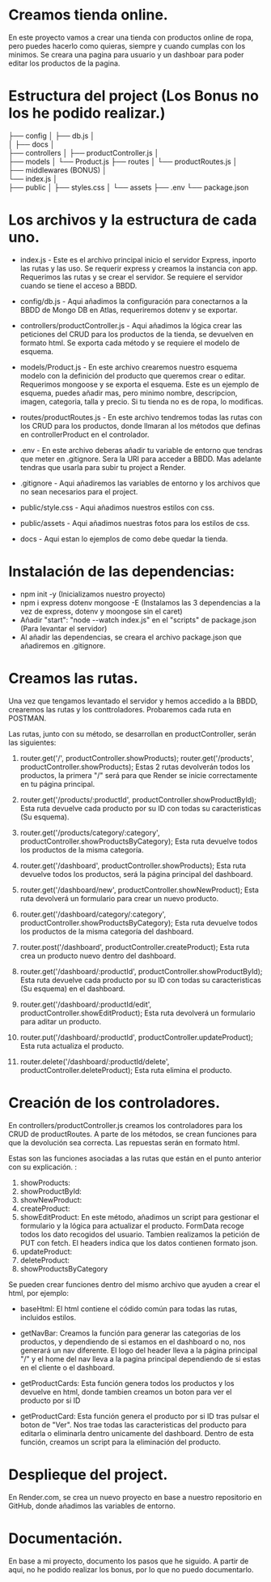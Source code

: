 
# Creamos tienda online.
En este proyecto vamos a crear una tienda con productos online de ropa, pero puedes hacerlo como quieras, siempre y cuando cumplas con los minimos. Se creara una pagina para usuario y un dashboar para poder editar los productos de la pagina.

# Estructura del project (Los Bonus no los he podido realizar.)

├── config
│   ├── db.js
│   
│   ├── docs
│   
├── controllers
│   ├── productController.js
│   
├── models
│   └── Product.js
├── routes
│   └── productRoutes.js
│   
├── middlewares (BONUS)
│  
└── index.js
│   
├── public
│   ├── styles.css
│   └── assets
├── .env
└── package.json

# Los archivos y la estructura de cada uno.

- index.js - Este es el archivo principal inicio el servidor Express, inporto las rutas y las uso. Se requerir express y creamos la instancia con app. 
Requerimos las rutas y se crear el servidor. Se requiere el servidor cuando se tiene el acceso a BBDD.

- config/db.js - Aqui añadimos la configuración para conectarnos a la BBDD de Mongo DB en Atlas, requeriremos dotenv y se exportar.

- controllers/productController.js - Aqui añadimos la lógica crear las peticiones del CRUD para los productos de la tienda, se devuelven en formato html. Se exporta cada método y se requiere el modelo de esquema.

- models/Product.js - En este archivo crearemos nuestro esquema modelo con la definición del producto que queremos crear o editar. Requerimos mongoose y se exporta el esquema.
Este es un ejemplo de esquema, puedes añadir mas, pero minimo nombre, descripcion, imagen, categoria, talla y precio. Si tu tienda no es de ropa, lo modificas. 


- routes/productRoutes.js - En este archivo tendremos todas las rutas con los CRUD para los productos, donde llmaran al los métodos que definas en controllerProduct en el controlador.

- .env - En este archivo deberas añadir tu variable de entorno que tendras que meter en .gitignore. Sera la URI para acceder a BBDD. Mas adelante tendras que usarla para subir tu project a Render.

- .gitignore - Aqui añadiremos las variables de entorno y los archivos que no sean necesarios para el project.

- public/style.css - Aqui añadimos nuestros estilos con css.

- public/assets - Aqui añadimos nuestras fotos para los estilos de css.

- docs - Aqui estan lo ejemplos de como debe quedar la tienda. 


# Instalación de las dependencias:
 - npm init -y (Inicializamos nuestro proyecto)
 - npm i express dotenv mongoose -E (Instalamos las 3 dependencias a la vez de express, dotenv y moongose sin el caret)
 - Añadir "start": "node --watch index.js" en el "scripts" de package.json (Para levantar el servidor)
 - Al añadir las dependencias, se creara el archivo package.json que añadiremos en .gitignore.


 # Creamos las rutas.

 Una vez que tengamos levantado el servidor y hemos accedido a la BBDD, crearemos las rutas y los conttroladores. Probaremos cada ruta en POSTMAN. 

 Las rutas, junto con su método, se desarrollan en productController, serán las siguientes:

1. router.get('/', productController.showProducts);
   router.get('/products', productController.showProducts);
Estas 2 rutas devolverán todos los productos, la primera "/" será para que Render se inicie correctamente en tu página principal.

2. router.get('/products/:productId', productController.showProductById); 
Esta ruta devuelve cada producto por su ID con todas su caracteristicas (Su esquema).

3. router.get('/products/category/:category', productController.showProductsByCategory);
Esta ruta devuelve todos los productos de la misma categoría.

4. router.get('/dashboard', productController.showProducts); 
Esta ruta devuelve todos los productos, será la página principal del dashboard.

5. router.get('/dashboard/new', productController.showNewProduct); 
Esta ruta devolverá un formulario para crear un nuevo producto.

6. router.get('/dashboard/category/:category', productController.showProductsByCategory); 
Esta ruta devuelve todos los productos de la misma categoría del dashboard.

7. router.post('/dashboard', productController.createProduct); 
Esta ruta crea un producto nuevo dentro del dashboard.

8. router.get('/dashboard/:productId', productController.showProductById); 
Esta ruta devuelve cada producto por su ID con todas su caracteristicas (Su esquema) en el dashboard.

9. router.get('/dashboard/:productId/edit', productController.showEditProduct); 
Esta ruta devolverá un formulario para aditar un producto.

10. router.put('/dashboard/:productId', productController.updateProduct); 
Esta ruta actualiza el producto. 

11. router.delete('/dashboard/:productId/delete', productController.deleteProduct); 
Esta ruta elimina el producto. 


# Creación de los controladores.
En controllers/productController.js creamos los controladores para los CRUD de productRoutes. A parte de los métodos, se crean funciones para que la devolución sea correcta. Las repuestas serán en formato html.

Estas son las funciones asociadas a las rutas que están en el punto anterior con su explicación. :

1. showProducts:
2. showProductById:
3. showNewProduct:
4. createProduct:
5. showEditProduct: 
En este método, añadimos un script para gestionar el formulario y la lógica para actualizar el producto. FormData recoge todos los dato recogidos del usuario. Tambien realizamos la petición de PUT con fetch. El headers indica que los datos contienen formato json.
6. updateProduct: 
7. deleteProduct:
8. showProductsByCategory


Se pueden crear funciones dentro del mismo archivo que ayuden a crear el html, por ejemplo:

- baseHtml: El html contiene el códido común para todas las rutas, incluidos estilos. 

- getNavBar: 
Creamos la función para generar las categorias de los productos, y dependiendo de si estamos en el dashboard o no, nos generará un nav diferente. El logo del header lleva a la página principal "/" y el home del nav lleva a la pagina principal dependiendo de si estas en el cliente o el dashboard.

- getProductCards: 
Esta función genera todos los productos y los devuelve en html, donde tambien creamos un boton para ver el producto por si ID

- getProductCard:
Esta función genera el producto por si ID tras pulsar el boton de "Ver". Nos trae todas las caracteristicas del producto para editarla o eliminarla dentro unicamente del dashboard.
Dentro de esta función, creamos un script para la eliminación del producto. 


# Desplieque del project.
En Render.com, se crea un nuevo proyecto en base a nuestro repositorio en GitHub, donde añadimos las variables de entorno. 

# Documentación.
En base a mi proyecto, documento los pasos que he siguido. 
A partir de aqui, no he podido realizar los bonus, por lo que no puedo documentarlo. 



